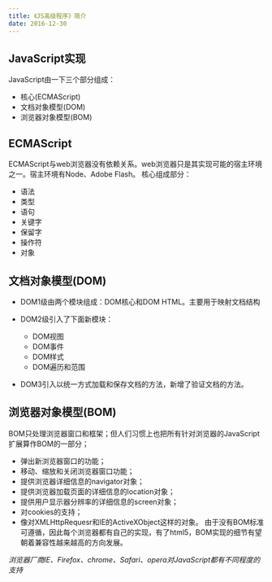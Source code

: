 ```yaml
---
title: 《JS高级程序》简介
date: 2016-12-30
---
```

## JavaScript实现
JavaScript由一下三个部分组成：
  * 核心(ECMAScript)
  * 文档对象模型(DOM)
  * 浏览器对象模型(BOM)

## ECMAScript
ECMAScript与web浏览器没有依赖关系。web浏览器只是其实现可能的宿主环境之一。宿主环境有Node、Adobe Flash。 核心组成部分：
  * 语法
  * 类型
  * 语句
  * 关键字
  * 保留字
  * 操作符
  * 对象

## 文档对象模型(DOM)
  * DOM1级由两个模块组成：DOM核心和DOM HTML。主要用于映射文档结构

  * DOM2级引入了下面新模块：
    * DOM视图
    * DOM事件
    * DOM样式
    * DOM遍历和范围
  * DOM3引入以统一方式加载和保存文档的方法，新增了验证文档的方法。

## 浏览器对象模型(BOM)
BOM只处理浏览器窗口和框架；但人们习惯上也把所有针对浏览器的JavaScript扩展算作BOM的一部分；
  * 弹出新浏览器窗口的功能；
  * 移动、缩放和关闭浏览器窗口功能；
  * 提供浏览器详细信息的navigator对象；
  * 提供浏览器加载页面的详细信息的location对象；
  * 提供用户显示器分辨率的详细信息的screen对象；
  * 对cookies的支持；
  * 像对XMLHttpRequesr和IE的ActiveXObject这样的对象。
由于没有BOM标准可遵循，因此每个浏览器都有自己的实现，有了html5，BOM实现的细节有望朝着兼容性越来越高的方向发展。

*浏览器厂商IE、Firefox、chrome、Safari、opera对JavaScript都有不同程度的支持*
